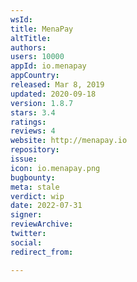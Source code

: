 ```yaml
---
wsId: 
title: MenaPay
altTitle: 
authors: 
users: 10000
appId: io.menapay
appCountry: 
released: Mar 8, 2019
updated: 2020-09-18
version: 1.8.7
stars: 3.4
ratings: 
reviews: 4
website: http://menapay.io
repository: 
issue: 
icon: io.menapay.png
bugbounty: 
meta: stale
verdict: wip
date: 2022-07-31
signer: 
reviewArchive: 
twitter: 
social: 
redirect_from: 

---
```


